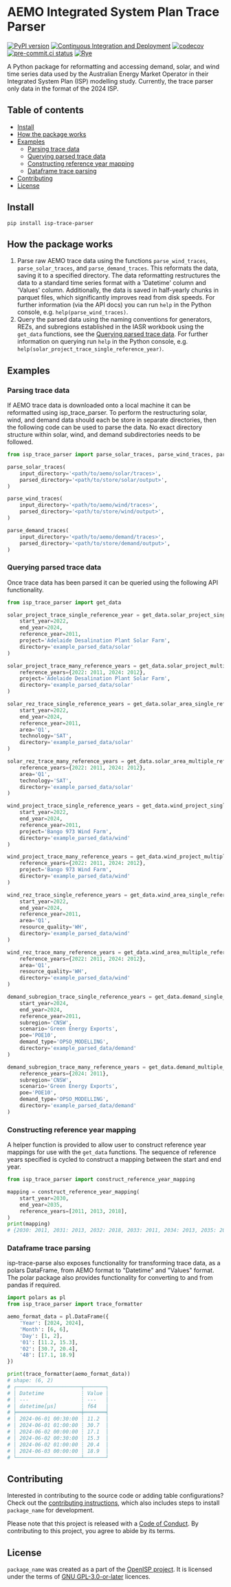 # AEMO Integrated System Plan Trace Parser

[![PyPI version](https://badge.fury.io/py/isp-trace-parser.svg)](https://badge.fury.io/py/isp-trace-parser)
[![Continuous Integration and Deployment](https://github.com/Open-ISP/isp-trace-parser/actions/workflows/cicd.yml/badge.svg)](https://github.com/Open-ISP/isp-trace-parser/actions/workflows/cicd.yml)
[![codecov](https://codecov.io/gh/Open-ISP/isp-trace-parser/graph/badge.svg?token=HLRLX78WHP)](https://codecov.io/gh/Open-ISP/isp-trace-parser)
[![pre-commit.ci status](https://results.pre-commit.ci/badge/github/Open-ISP/isp-trace-parser/main.svg)](https://results.pre-commit.ci/latest/github/Open-ISP/isp-trace-parser/main)
[![Rye](https://img.shields.io/endpoint?url=https://raw.githubusercontent.com/astral-sh/rye/main/artwork/badge.json)](https://rye.astral.sh)

A Python package for reformatting and accessing demand, solar, and wind time series data used by the Australian Energy
Market Operator in their Integrated System Plan (ISP) modelling study. Currently, the trace parser only data in the
format of the 2024 ISP.

## Table of contents

- [Install](#install)
- [How the package works](#how-the-package-works)
- [Examples](#examples)
    - [Parsing trace data](#parsing-trace-data)
    - [Querying parsed trace data](#querying-parsed-trace-data)
    - [Constructing reference year mapping](#constructing-reference-year-mapping)
    - [Dataframe trace parsing](#dataframe-trace-parsing)
- [Contributing](#contributing)
- [License](#license)

## Install

```
pip install isp-trace-parser
```

## How the package works

1. Parse raw AEMO trace data using the functions `parse_wind_traces`, `parse_solar_traces`, and
   `parse_demand_traces`. This reformats the data, saving it to a specified directory. The data reformatting
   restructures the data to a standard time series format with a 'Datetime' column and 'Values' column. Additionally,
   the data is saved in half-yearly chunks in parquet files, which significantly improves read from disk speeds. For
   further information (via the API docs) you can run `help` in the Python console, e.g. `help(parse_wind_traces)`.
2. Query the parsed data using the naming conventions for generators, REZs, and subregions established in the
   IASR workbook using the `get_data` functions, see the [Querying parsed trace data](https://github.com/Open-ISP/isp-trace-parser#querying-parsed-trace-data).
   For further information on querying run `help` in the Python console, e.g.
  `help(solar_project_trace_single_reference_year)`.

## Examples

### Parsing trace data

If AEMO trace data is downloaded onto a local machine it can be reformatted using isp_trace_parser. To perform the
restructuring solar, wind, and demand data should each be store in separate directories, then the following code can be
used to parse the data. No exact directory structure within solar, wind, and demand subdirectories needs to be followed.

```python
from isp_trace_parser import parse_solar_traces, parse_wind_traces, parse_demand_traces

parse_solar_traces(
    input_directory='<path/to/aemo/solar/traces>',
    parsed_directory='<path/to/store/solar/output>',
)

parse_wind_traces(
    input_directory='<path/to/aemo/wind/traces>',
    parsed_directory='<path/to/store/wind/output>',
)

parse_demand_traces(
    input_directory='<path/to/aemo/demand/traces>',
    parsed_directory='<path/to/store/demand/output>',
)
```

### Querying parsed trace data

Once trace data has been parsed it can be queried using the following API functionality.

```python
from isp_trace_parser import get_data

solar_project_trace_single_reference_year = get_data.solar_project_single_reference_year(
    start_year=2022,
    end_year=2024,
    reference_year=2011,
    project='Adelaide Desalination Plant Solar Farm',
    directory='example_parsed_data/solar'
)

solar_project_trace_many_reference_years = get_data.solar_project_multiple_reference_years(
    reference_years={2022: 2011, 2024: 2012},
    project='Adelaide Desalination Plant Solar Farm',
    directory='example_parsed_data/solar'
)

solar_rez_trace_single_reference_years = get_data.solar_area_single_reference_year(
    start_year=2022,
    end_year=2024,
    reference_year=2011,
    area='Q1',
    technology='SAT',
    directory='example_parsed_data/solar'
)

solar_rez_trace_many_reference_years = get_data.solar_area_multiple_reference_years(
    reference_years={2022: 2011, 2024: 2012},
    area='Q1',
    technology='SAT',
    directory='example_parsed_data/solar'
)

wind_project_trace_single_reference_years = get_data.wind_project_single_reference_year(
    start_year=2022,
    end_year=2024,
    reference_year=2011,
    project='Bango 973 Wind Farm',
    directory='example_parsed_data/wind'
)

wind_project_trace_many_reference_years = get_data.wind_project_multiple_reference_years(
    reference_years={2022: 2011, 2024: 2012},
    project='Bango 973 Wind Farm',
    directory='example_parsed_data/wind'
)

wind_rez_trace_single_reference_years = get_data.wind_area_single_reference_year(
    start_year=2022,
    end_year=2024,
    reference_year=2011,
    area='Q1',
    resource_quality='WH',
    directory='example_parsed_data/wind'
)

wind_rez_trace_many_reference_years = get_data.wind_area_multiple_reference_years(
    reference_years={2022: 2011, 2024: 2012},
    area='Q1',
    resource_quality='WH',
    directory='example_parsed_data/wind'
)

demand_subregion_trace_single_reference_years = get_data.demand_single_reference_year(
    start_year=2024,
    end_year=2024,
    reference_year=2011,
    subregion='CNSW',
    scenario='Green Energy Exports',
    poe='POE10',
    demand_type='OPSO_MODELLING',
    directory='example_parsed_data/demand'
)

demand_subregion_trace_many_reference_years = get_data.demand_multiple_reference_years(
    reference_years={2024: 2011},
    subregion='CNSW',
    scenario='Green Energy Exports',
    poe='POE10',
    demand_type='OPSO_MODELLING',
    directory='example_parsed_data/demand'
)

```

### Constructing reference year mapping

A helper function is provided to allow user to construct reference year mappings for use with the `get_data` functions.
The sequence of reference years specified is cycled to construct a mapping between the start and end year.

```python
from isp_trace_parser import construct_reference_year_mapping

mapping = construct_reference_year_mapping(
    start_year=2030,
    end_year=2035,
    reference_years=[2011, 2013, 2018],
)
print(mapping)
# {2030: 2011, 2031: 2013, 2032: 2018, 2033: 2011, 2034: 2013, 2035: 2018}
```

### Dataframe trace parsing

isp-trace-parse also exposes functionality for transforming trace data, as a polars DataFrame, from AEMO format to
"Datetime" and "Values" format. The polar package also provides functionality for converting to and from pandas if
required.

```python
import polars as pl
from isp_trace_parser import trace_formatter

aemo_format_data = pl.DataFrame({
    'Year': [2024, 2024],
    'Month': [6, 6],
    'Day': [1, 2],
    '01': [11.2, 15.3],
    '02': [30.7, 20.4],
    '48': [17.1, 18.9]
})

print(trace_formatter(aemo_format_data))
# shape: (6, 2)
# ┌─────────────────────┬───────┐
# │ Datetime            ┆ Value │
# │ ---                 ┆ ---   │
# │ datetime[μs]        ┆ f64   │
# ╞═════════════════════╪═══════╡
# │ 2024-06-01 00:30:00 ┆ 11.2  │
# │ 2024-06-01 01:00:00 ┆ 30.7  │
# │ 2024-06-02 00:00:00 ┆ 17.1  │
# │ 2024-06-02 00:30:00 ┆ 15.3  │
# │ 2024-06-02 01:00:00 ┆ 20.4  │
# │ 2024-06-03 00:00:00 ┆ 18.9  │
# └─────────────────────┴───────┘
```

## Contributing

Interested in contributing to the source code or adding table configurations? Check out the [contributing instructions](https://github.com/Open-ISP/isp-trace-parser/blob/main/CONTRIBUTING.md), which also includes steps to install `package_name` for development.

Please note that this project is released with a [Code of Conduct](https://github.com/Open-ISP/isp-trace-parser/blob/main/CONDUCT.md). By contributing to this project, you agree to abide by its terms.

## License

`package_name` was created as a part of the [OpenISP project](https://github.com/Open-ISP). It is licensed under the terms of [GNU GPL-3.0-or-later](https://github.com/Open-ISP/isp-trace-parser/blob/main/LICENSE) licences.

